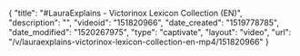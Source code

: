 {
    "title": "#LauraExplains - Victorinox Lexicon Collection (EN)",
    "description": "",
    "videoid": "151820966",
    "date_created": "1519778785",
    "date_modified": "1520267975",
    "type": "captivate",
    "layout": "video",
    "url": "\/v\/lauraexplains-victorinox-lexicon-collection-en-mp4\/151820966"
}
